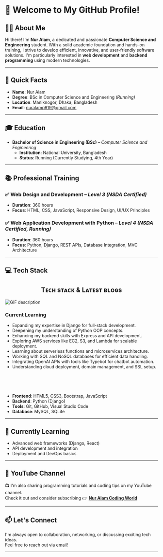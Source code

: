 # 👋 Welcome to My GitHub Profile!

## 🧑‍💻 About Me

Hi there! I'm **Nur Alam**, a dedicated and passionate **Computer Science and Engineering** student. With a solid academic foundation and hands-on training, I strive to develop efficient, innovative, and user-friendly software solutions. I'm particularly interested in **web development** and **backend programming** using modern technologies.

---

## 📌 Quick Facts

- **Name**: Nur Alam  
- **Degree**: BSc in Computer Science and Engineering *(Running)*  
- **Location**: Maniknogor, Dhaka, Bangladesh  
- **Email**: [nuralamp919@gmail.com](mailto:nuralamp919@gmail.com)

---

## 🎓 Education

- **Bachelor of Science in Engineering (BSc)** – *Computer Science and Engineering*  
  - **Institution**: National University, Bangladesh  
  - **Status**: Running (Currently Studying, 4th Year)

---

## 📚 Professional Training

### ✅ Web Design and Development – *Level 3 (NSDA Certified)*  
- **Duration**: 360 hours  
- **Focus**: HTML, CSS, JavaScript, Responsive Design, UI/UX Principles

### ✅ Web Application Development with Python – *Level 4 (NSDA Certified, Running)*  
- **Duration**: 360 hours  
- **Focus**: Python, Django, REST APIs, Database Integration, MVC Architecture

---

## 💻 Tech Stack

<!--Languages and Tools Section-->       
<h2 align="center">Tᴇᴄʜ sᴛᴀᴄᴋ & Lᴀᴛᴇsᴛ ʙʟᴏɢs</h2> 
<picture>
  <source media="(prefers-color-scheme: dark)" srcset="./Skills_Animation_Dark.gif">
  <source media="(prefers-color-scheme: light)" srcset="./Skills_Animation_White.gif">
  <img align="left" alt="GIF description" src="./Skills_Animation_White.gif">
</picture>
<br />

<h3 align="left">Current Learning</h3>
<ul align="left">
  <li>Expanding my expertise in Django for full-stack development.</li>
  <li>Deepening my understanding of Python OOP concepts.</li>
  <li>Enhancing my backend skills with Express and API development.</li>
  <li>Exploring AWS services like EC2, S3, and Lambda for scalable deployment.</li>
  <li>Learning about serverless functions and microservices architecture.</li>
  <li>Working with SQL and NoSQL databases for efficient data handling.</li>
  <li>Integrating OpenAI APIs with tools like Typebot for chatbot automation.</li>
  <li>Understanding cloud deployment, domain management, and SSL setup.</li>
</ul>
  
<br />
<br />
<br />


- **Frontend**: HTML5, CSS3, Bootstrap, JavaScript  
- **Backend**: Python (Django)  
- **Tools**: Git, GitHub, Visual Studio Code  
- **Database**: MySQL, SQLite

---

## 🌱 Currently Learning

- Advanced web frameworks (Django, React)  
- API development and integration  
- Deployment and DevOps basics

---

## 🎥 YouTube Channel

📺 I'm also sharing programming tutorials and coding tips on my YouTube channel.  
Check it out and consider subscribing 👉 [**Nur Alam Coding World**](https://www.youtube.com/@NurAlamCodingWord)

---

## 📫 Let's Connect

I'm always open to collaboration, networking, or discussing exciting tech ideas.  
Feel free to reach out via [email](mailto:nuralamp919@gmail.com)!

---
